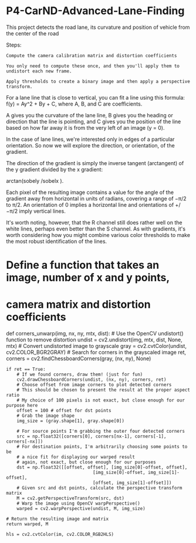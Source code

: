 # P4-CarND-Advanced-Lane-Finding
This project detects the road lane, its curvature and position of vehicle from the center of the road

Steps:

	Compute the camera calibration matrix and distortion coefficients
	
	You only need to compute these once, and then you'll apply them to undistort each new frame. 
	
	Apply thresholds to create a binary image and then apply a perspective transform.
	
	


For a lane line that is close to vertical, you can fit a line using this formula: f(y) = Ay^2 + By + C, where A, B, and C are coefficients.

A gives you the curvature of the lane line, B gives you the heading or direction that the line is pointing, and C gives you the position of the line based on how far away it is from the very left of an image (y = 0).

In the case of lane lines, we're interested only in edges of a particular orientation. So now we will explore the direction, or orientation, of the gradient.

The direction of the gradient is simply the inverse tangent (arctangent) of the y gradient divided by the x gradient:

arctan(sobely​ /sobel​x​​ ).

Each pixel of the resulting image contains a value for the angle of the gradient away from horizontal in units of radians, covering a range of −π/2 to π/2. An orientation of 0 implies a horizontal line and orientations of +/−π/2 imply vertical lines.

It's worth noting, however, that the R channel still does rather well on the white lines, perhaps even better than the S channel. As with gradients, it's worth considering how you might combine various color thresholds to make the most robust identification of the lines.

# Define a function that takes an image, number of x and y points, 
# camera matrix and distortion coefficients
def corners_unwarp(img, nx, ny, mtx, dist):
    # Use the OpenCV undistort() function to remove distortion
    undist = cv2.undistort(img, mtx, dist, None, mtx)
    # Convert undistorted image to grayscale
    gray = cv2.cvtColor(undist, cv2.COLOR_BGR2GRAY)
    # Search for corners in the grayscaled image
    ret, corners = cv2.findChessboardCorners(gray, (nx, ny), None)

    if ret == True:
        # If we found corners, draw them! (just for fun)
        cv2.drawChessboardCorners(undist, (nx, ny), corners, ret)
        # Choose offset from image corners to plot detected corners
        # This should be chosen to present the result at the proper aspect ratio
        # My choice of 100 pixels is not exact, but close enough for our purpose here
        offset = 100 # offset for dst points
        # Grab the image shape
        img_size = (gray.shape[1], gray.shape[0])

        # For source points I'm grabbing the outer four detected corners
        src = np.float32([corners[0], corners[nx-1], corners[-1], corners[-nx]])
        # For destination points, I'm arbitrarily choosing some points to be
        # a nice fit for displaying our warped result 
        # again, not exact, but close enough for our purposes
        dst = np.float32([[offset, offset], [img_size[0]-offset, offset], 
                                     [img_size[0]-offset, img_size[1]-offset], 
                                     [offset, img_size[1]-offset]])
        # Given src and dst points, calculate the perspective transform matrix
        M = cv2.getPerspectiveTransform(src, dst)
        # Warp the image using OpenCV warpPerspective()
        warped = cv2.warpPerspective(undist, M, img_size)

    # Return the resulting image and matrix
    return warped, M
	
	hls = cv2.cvtColor(im, cv2.COLOR_RGB2HLS)

